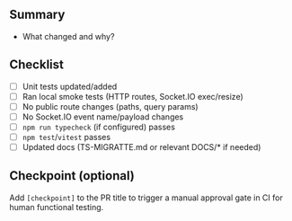 ## Summary

- What changed and why?

## Checklist

- [ ] Unit tests updated/added
- [ ] Ran local smoke tests (HTTP routes, Socket.IO exec/resize)
- [ ] No public route changes (paths, query params)
- [ ] No Socket.IO event name/payload changes
- [ ] `npm run typecheck` (if configured) passes
- [ ] `npm test`/`vitest` passes
- [ ] Updated docs (TS-MIGRATTE.md or relevant DOCS/* if needed)

## Checkpoint (optional)

Add `[checkpoint]` to the PR title to trigger a manual approval gate in CI for human functional testing.

